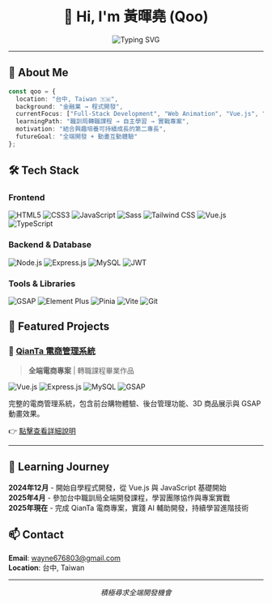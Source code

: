 <div align="center">
  
# 👋 Hi, I'm 黃暉堯 (Qoo)

<img src="https://readme-typing-svg.herokuapp.com?font=Fira+Code&size=22&pause=1000&color=666666&center=true&vCenter=true&width=600&lines=Full-Stack+Developer+%7C+台中;From+Finance+to+Code+%7C+金融轉程式;Always+Learning+%7C+持續學習中" alt="Typing SVG" />

</div>

---

## 🎯 About Me

```typescript
const qoo = {
  location: "台中, Taiwan 🇹🇼",
  background: "金融業 → 程式開發",
  currentFocus: ["Full-Stack Development", "Web Animation", "Vue.js", "Express.js"],
  learningPath: "職訓局轉職課程 → 自主學習 → 實戰專案",
  motivation: "結合興趣培養可持續成長的第二專長",
  futureGoal: "全端開發 + 動畫互動體驗"
};
```

## 🛠 Tech Stack

### Frontend
<p>
  <img alt="HTML5" src="https://img.shields.io/badge/HTML5-E34F26?style=for-the-badge&logo=html5&logoColor=white" />
  <img alt="CSS3" src="https://img.shields.io/badge/CSS3-1572B6?style=for-the-badge&logo=css3&logoColor=white" />
  <img alt="JavaScript" src="https://img.shields.io/badge/JavaScript-F7DF1E?style=for-the-badge&logo=javascript&logoColor=black" />
  <img alt="Sass" src="https://img.shields.io/badge/Sass-CC6699?style=for-the-badge&logo=sass&logoColor=white" />
  <img alt="Tailwind CSS" src="https://img.shields.io/badge/Tailwind_CSS-38B2AC?style=for-the-badge&logo=tailwind-css&logoColor=white" />
  <img alt="Vue.js" src="https://img.shields.io/badge/Vue.js-35495E?style=for-the-badge&logo=vue.js&logoColor=4FC08D" />
  <img alt="TypeScript" src="https://img.shields.io/badge/TypeScript-007ACC?style=for-the-badge&logo=typescript&logoColor=white" />
</p>

### Backend & Database
<p>
  <img alt="Node.js" src="https://img.shields.io/badge/Node.js-43853D?style=for-the-badge&logo=node.js&logoColor=white" />
  <img alt="Express.js" src="https://img.shields.io/badge/Express.js-404D59?style=for-the-badge&logo=express&logoColor=white" />
  <img alt="MySQL" src="https://img.shields.io/badge/MySQL-00000F?style=for-the-badge&logo=mysql&logoColor=white" />
  <img alt="JWT" src="https://img.shields.io/badge/JWT-black?style=for-the-badge&logo=JSON%20web%20tokens" />
</p>

### Tools & Libraries
<p>
  <img alt="GSAP" src="https://img.shields.io/badge/GSAP-88CE02?style=for-the-badge&logo=greensock&logoColor=white" />
  <img alt="Element Plus" src="https://img.shields.io/badge/Element_Plus-409EFF?style=for-the-badge&logo=element&logoColor=white" />
  <img alt="Pinia" src="https://img.shields.io/badge/Pinia-ffd859?style=for-the-badge&logo=vue.js&logoColor=white" />
  <img alt="Vite" src="https://img.shields.io/badge/Vite-B73BFE?style=for-the-badge&logo=vite&logoColor=FFD62E" />
  <img alt="Git" src="https://img.shields.io/badge/Git-F05032?style=for-the-badge&logo=git&logoColor=white" />
</p>

## 🎨 Featured Projects

### 🛒 [QianTa 電商管理系統](https://github.com/Qoo143/QianTa)
> **全端電商專案** | 轉職課程畢業作品

<p>
  <img alt="Vue.js" src="https://img.shields.io/badge/Vue.js-4FC08D?style=flat-square&logo=vue.js&logoColor=white" />
  <img alt="Express.js" src="https://img.shields.io/badge/Express.js-68A063?style=flat-square&logo=express&logoColor=white" />
  <img alt="MySQL" src="https://img.shields.io/badge/MySQL-4479A1?style=flat-square&logo=mysql&logoColor=white" />
  <img alt="GSAP" src="https://img.shields.io/badge/GSAP-88CE02?style=flat-square&logo=greensock&logoColor=white" />
</p>

完整的電商管理系統，包含前台購物體驗、後台管理功能、3D 商品展示與 GSAP 動畫效果。

👉 [點擊查看詳細說明](https://github.com/Qoo143/QianTa)

---

## 🌱 Learning Journey

**2024年12月** - 開始自學程式開發，從 Vue.js 與 JavaScript 基礎開始  
**2025年4月** - 參加台中職訓局全端開發課程，學習團隊協作與專案實戰  
**2025年現在** - 完成 QianTa 電商專案，實踐 AI 輔助開發，持續學習進階技術

## 📫 Contact

**Email**: wayne676803@gmail.com  
**Location**: 台中, Taiwan

---

<div align="center">

*積極尋求全端開發機會*

</div>
